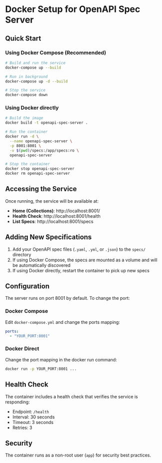 # Docker Setup for OpenAPI Spec Server

## Quick Start

### Using Docker Compose (Recommended)

```bash
# Build and run the service
docker-compose up --build

# Run in background
docker-compose up -d --build

# Stop the service
docker-compose down
```

### Using Docker directly

```bash
# Build the image
docker build -t openapi-spec-server .

# Run the container
docker run -d \
  --name openapi-spec-server \
  -p 8001:8001 \
  -v $(pwd)/specs:/app/specs:ro \
  openapi-spec-server

# Stop the container
docker stop openapi-spec-server
docker rm openapi-spec-server
```

## Accessing the Service

Once running, the service will be available at:
- **Home (Collections)**: http://localhost:8001/
- **Health Check**: http://localhost:8001/health
- **List Specs**: http://localhost:8001/specs

## Adding New Specifications

1. Add your OpenAPI spec files (`.yaml`, `.yml`, or `.json`) to the `specs/` directory
2. If using Docker Compose, the specs are mounted as a volume and will be automatically discovered
3. If using Docker directly, restart the container to pick up new specs

## Configuration

The server runs on port 8001 by default. To change the port:

### Docker Compose
Edit `docker-compose.yml` and change the ports mapping:
```yaml
ports:
  - "YOUR_PORT:8001"
```

### Docker Direct
Change the port mapping in the docker run command:
```bash
docker run -p YOUR_PORT:8001 ...
```

## Health Check

The container includes a health check that verifies the service is responding:
- Endpoint: `/health`
- Interval: 30 seconds
- Timeout: 3 seconds
- Retries: 3

## Security

The container runs as a non-root user (`app`) for security best practices.